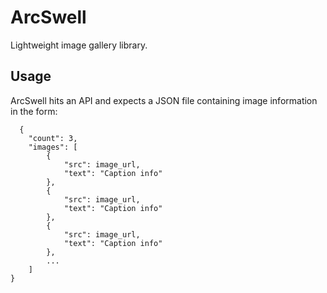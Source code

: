 # ArcSwell

Lightweight image gallery library.

## Usage

ArcSwell hits an API and expects a JSON file containing image information in the form:

```
  {
	"count": 3,
	"images": [
		{
			"src": image_url,
			"text": "Caption info"
		},
		{
			"src": image_url,
			"text": "Caption info"
		},
		{
			"src": image_url,
			"text": "Caption info"
		},
		...
	]
}
```